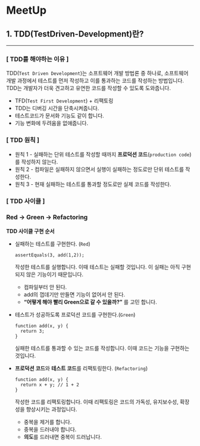 # MeetUp

## 1. TDD(TestDriven-Development)란?

---

### [ TDD를 해야하는 이유 ]

TDD(`Test Driven Development`)는 소프트웨어 개발 방법론 중 하나로, 소프트웨어 개발 과정에서 테스트를 먼저 작성하고 이를 통과하는 코드를 작성하는 방법입니다. TDD는 개발자가 더욱 견고하고 유연한 코드를 작성할 수 있도록 도와줍니다.

- TFD(`Test First Development`) + 리팩토링
- TDD는 디버깅 시간을 단축시켜줍니다.
- 테스트코드가 문서화 기능도 같이 합니다.
- 기능 변화에 두려움을 없애줍니다.

### [ **TDD 원칙 ]**

- 원칙 1 - 실패하는 단위 테스트를 작성할 때까지 **프로덕션 코드**(`production code`)를 작성하지 않는다.
- 원칙 2 - 컴파일은 실패하지 않으면서 실행이 실패하는 정도로만 단위 테스트를 작성한다.
- 원칙 3 - 현재 실패하는 테스트를 통과할 정도로만 실제 코드를 작성한다.

### [ ****TDD 사이클**** ]

### **Red → Green → Refactoring**

****TDD 사이클 구현 순서****

- 실패하는 테스트를 구현한다. (`Red`)
    
    ```tsx
    assertEquals(3, add(1,2));
    ```
    
    작성한 테스트를 실행합니다. 이때 테스트는 실패할 것입니다. 이 실패는 아직 구현되지 않은 기능이기 때문입니다.
    
    - 컴파일부터 안 된다.
    - add의 껍데기만 만들면 기능이 없어서 안 된다.
    - **“어떻게 해야 빨리 Green으로 갈 수 있을까?”** 를 고민 합니다.
- 테스트가 성공하도록 프로덕션 코드를 구현한다.(`Green`)
    
    ```tsx
    function add(x, y) {
      return 3;
    }
    ```
    
    실패한 테스트를 통과할 수 있는 코드를 작성합니다. 이때 코드는 기능을 구현하는 것입니다.
    
- **프로덕션 코드**와 **테스트 코드**를 리팩토링한다. (`Refactoring`)
    
    ```tsx
    function add(x, y) {
      return x + y; // 1 + 2
    }
    ```
    
    작성한 코드를 리팩토링합니다. 이때 리팩토링은 코드의 가독성, 유지보수성, 확장성을 향상시키는 과정입니다.
    
    - 중복을 제거를 합니다.
    - 중복을 드러내야 합니다.
    - **의도**를 드러내면 중복이 드러납니다.
